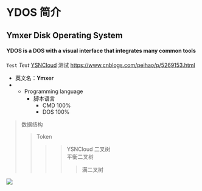 # YDOS 简介
## Ymxer Disk Operating System
#### YDOS is a DOS with a visual interface that integrates many common tools

`Test` _Test_
[YSNCloud](http://pan.ymxer.com) 
测试
https://www.cnblogs.com/peihao/p/5269153.html
* 英文名：**Ymxer**
* * Programming language 
    * 脚本语言  
      * CMD 100%
      * DOS 100%
        
>数据结构  
>>Token
>>>>YSNCloud
>>>二叉树  
>>>>平衡二叉树  
>>>>>满二叉树
  
 ![](https://pan.ymxer.com/f/PeGSN/6dfe5665558563aa4e9a07b1cc5b6825.jpg)
